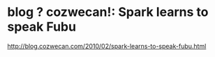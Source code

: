 <!--
id: 383212441
link: http://kevinisom.info/post/383212441/blog-cozwecan-spark-learns-to-speak-fubu
slug: blog-cozwecan-spark-learns-to-speak-fubu
date: Thu Feb 11 2010 18:38:24 GMT+1300 (NZDT)
raw: {"blog_name":"kevinisom","id":383212441,"post_url":"http://kevinisom.info/post/383212441/blog-cozwecan-spark-learns-to-speak-fubu","slug":"blog-cozwecan-spark-learns-to-speak-fubu","type":"link","date":"2010-02-11 05:38:24 GMT","timestamp":1265866704,"state":"published","format":"html","reblog_key":"U0xdUsua","tags":[],"short_url":"http://tmblr.co/Zw68YyMrrkP","highlighted":[],"feed_item":"http://blog.cozwecan.com/2010/02/spark-learns-to-speak-fubu.html","from_feed_id":"650234","note_count":0,"title":"blog ? cozwecan!: Spark learns to speak Fubu","url":"http://blog.cozwecan.com/2010/02/spark-learns-to-speak-fubu.html","description":""}
publish: 2010-02-011
tags: 
title: blog ? cozwecan!: Spark learns to speak Fubu
-->


blog ? cozwecan!: Spark learns to speak Fubu
============================================

<http://blog.cozwecan.com/2010/02/spark-learns-to-speak-fubu.html>

